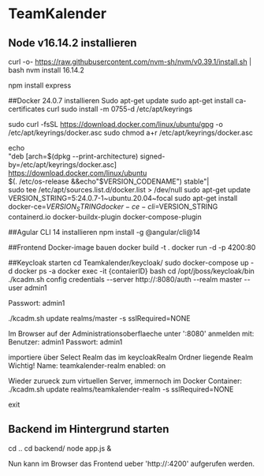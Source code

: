 # TeamKalender

## Node v16.14.2 installieren

curl -o- https://raw.githubusercontent.com/nvm-sh/nvm/v0.39.1/install.sh | bash
nvm install 16.14.2

npm install express


##Docker 24.0.7 installieren
Sudo apt-get update
sudo apt-get install ca-certificates curl
sudo install -m 0755-d /etc/apt/keyrings

sudo curl -fsSL
https://download.docker.com/linux/ubuntu/gpg -o /etc/apt/keyrings/docker.asc
sudo chmod a+r /etc/apt/keyrings/docker.asc 

echo\
"deb [arch=$(dpkg --print-architecture) signed-by=/etc/apt/keyrings/docker.asc] https://download.docker.com/linux/ubuntu \
  $(. /etc/os-release &&echo"$VERSION_CODENAME") stable"|\
sudo tee /etc/apt/sources.list.d/docker.list > /dev/null
sudo apt-get update
VERSION_STRING=5:24.0.7-1~ubuntu.20.04~focal
sudo apt-get install docker-ce=$VERSION_STRING docker-ce-cli=$VERSION_STRING containerd.io docker-buildx-plugin docker-compose-plugin



##Agular CLI 14 installieren
npm install -g @angular/cli@14

##Frontend Docker-image bauen
docker build -t <imageName> .
docker run -d -p 4200:80 <imageName>

##Keycloak starten
cd Teamkalender/keycloak/
sudo docker-compose up -d
docker ps -a
docker exec -it {contaierID} bash
cd /opt/jboss/keycloak/bin
./kcadm.sh config credentials --server http://<ServerIP>:8080/auth --realm master --user admin1

Passwort: admin1

./kcadm.sh update realms/master -s sslRequired=NONE

Im Browser auf der Administrationsoberflaeche unter '<ServerIP>:8080' anmelden mit:
Benutzer: admin1
Passwort: admin1

importiere über Select Realm das im keycloakRealm Ordner liegende Realm
Wichtig! 
Name: teamkalender-realm
enabled: on

Wieder zurueck zum virtuellen Server, immernoch im Docker Container:
./kcadm.sh update realms/teamkalender-realm -s sslRequired=NONE

exit

## Backend im Hintergrund starten
cd ..
cd backend/
node app.js &


Nun kann im Browser das Frontend ueber 'http://<ServerIP>:4200' aufgerufen werden.





